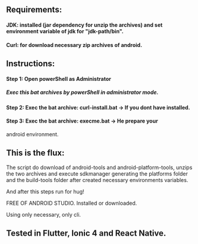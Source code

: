 ## Requirements:  

#### JDK: installed (jar dependency for unzip the archives) and set environment variable of jdk for "jdk-path/bin".
#### Curl: for download necessary zip archives of android.

## Instructions: 
#### Step 1: Open powerShell as **Administrator** 
##### Exec this bat archives by powerShell in administrator mode.
#### Step 2: Exec the bat archive: **curl-install.bat** -> If you dont have installed.
#### Step 3: Exec the bat archive: **execme.bat** -> He prepare your
android environment.

## This is the flux: 

The script do download of  android-tools and 
android-platform-tools, 
unzips the two archives and execute sdkmanager generating 
the platforms folder and the build-tools folder after created necessary environments variables.

And after this steps run for hug!

FREE OF ANDROID STUDIO.
Installed or downloaded.

Using only necessary, only cli.

## Tested in Flutter, Ionic 4 and React Native.